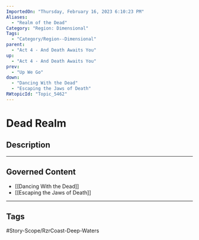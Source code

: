 ```yaml
---
ImportedOn: "Thursday, February 16, 2023 6:10:23 PM"
Aliases:
  - "Realm of the Dead"
Category: "Region: Dimensional"
Tags:
  - "Category/Region--Dimensional"
parent:
  - "Act 4 - And Death Awaits You"
up:
  - "Act 4 - And Death Awaits You"
prev:
  - "Up We Go"
down:
  - "Dancing With the Dead"
  - "Escaping the Jaws of Death"
RWtopicId: "Topic_5462"
---
```

# Dead Realm
## Description
---
## Governed Content
- [[Dancing With the Dead]]
- [[Escaping the Jaws of Death]]


---
## Tags
#Story-Scope/RzrCoast-Deep-Waters


